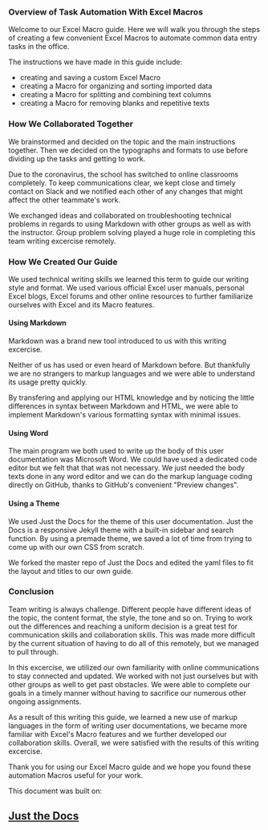 ### Overview of Task Automation With Excel Macros

Welcome to our Excel Macro guide. Here we will walk you through the steps of creating a few convenient Excel Macros to automate common data entry tasks in the office.

The instructions we have made in this guide include:
- creating and saving a custom Excel Macro
- creating a Macro for organizing and sorting imported data
- creating a Macro for splitting and combining text columns
- creating a Macro for removing blanks and repetitive texts

### How We Collaborated Together

We brainstormed and decided on the topic and the main instructions together. Then we decided on the typographs and formats to use before dividing up the tasks and getting to work.

Due to the coronavirus, the school has switched to online classrooms completely. To keep communications clear, we kept close and timely contact on Slack and we notified each other of any changes that might affect the other teammate's work.

We exchanged ideas and collaborated on troubleshooting technical problems in regards to using Markdown with other groups as well as with the instructor. Group problem solving played a huge role in completing this team writing excercise remotely.


### How We Created Our Guide

We used technical writing skills we learned this term to guide our writing style and format. We used various official Excel user manuals, personal Excel blogs, Excel forums and other online resources to further familiarize ourselves with Excel and its Macro features.

#### Using Markdown

Markdown was a brand new tool introduced to us with this writing excercise.

Neither of us has used or even heard of Markdown before. But thankfully we are no strangers to markup languages and we were able to understand its usage pretty quickly.

By transfering and applying our HTML knowledge and by noticing the little differences in syntax between Markdown and HTML, we were able to implement Markdown's various formatting syntax with minimal issues.

#### Using Word

The main program we both used to write up the body of this user documentation was Microsoft Word. We could have used a dedicated code editor but we felt that that was not necessary. We just needed the body texts done in any word editor and we can do the markup language coding directly on GitHub, thanks to GitHub's convenient "Preview changes".

#### Using a Theme

We used Just the Docs for the theme of this user documentation. Just the Docs is a responsive Jekyll theme with a built-in sidebar and search function. By using a premade theme, we saved a lot of time from trying to come up with our own CSS from scratch.

We forked the master repo of Just the Docs and edited the yaml files to fit the layout and titles to our own guide.

### Conclusion

Team writing is always challenge. Different people have different ideas of the topic, the content format, the style, the tone and so on. Trying to work out the differences and reaching a uniform decision is a great test for communication skills and collaboration skills. This was made more difficult by the current situation of having to do all of this remotely, but we managed to pull through.

In this excercise, we utilized our own familiarity with online communications to stay connected and updated. We worked with not just ourselves but with other groups as well to get past obstacles. We were able to complete our goals in a timely manner without having to sacrifice our numerous other ongoing assignments. 

As a result of this writing this guide, we learned a new use of markup languages in the form of writing user documentations, we became more familiar with Excel's Macro features and we further developed our collaboration skills. Overall, we were satisfied with the results of this writing excercise.

Thank you for using our Excel Macro guide and we hope you found these automation Macros useful for your work.

This document was built on: <a href="https://github.com/pmarsceill/just-the-docs"><h2>Just the Docs</h2></a>
